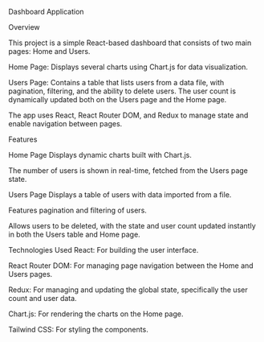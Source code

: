 Dashboard Application

Overview

This project is a simple React-based dashboard that consists of two main pages: Home and Users.

Home Page: Displays several charts using Chart.js for data visualization.

Users Page: Contains a table that lists users from a data file, with pagination, filtering, and the ability to delete users. The user count is dynamically updated both on the Users page and the Home page.

The app uses React, React Router DOM, and Redux to manage state and enable navigation between pages.

Features

Home Page
Displays dynamic charts built with Chart.js.

The number of users is shown in real-time, fetched from the Users page state.

Users Page
Displays a table of users with data imported from a file.

Features pagination and filtering of users.

Allows users to be deleted, with the state and user count updated instantly in both the Users table and Home page.

Technologies Used
React: For building the user interface.

React Router DOM: For managing page navigation between the Home and Users pages.

Redux: For managing and updating the global state, specifically the user count and user data.

Chart.js: For rendering the charts on the Home page.

Tailwind CSS: For styling the components.